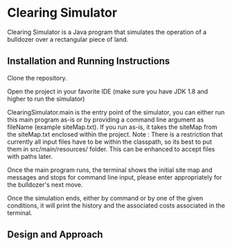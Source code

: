 # Clearing Simulator

Clearing Simulator is a Java program that simulates the operation of a bulldozer over a rectangular piece of land.

## Installation and Running Instructions

Clone the repository.

Open the project in your favorite IDE (make sure you have JDK 1.8 and higher to run the simulator)

ClearingSimulator.main is the entry point of the simulator, you can either run this main program as-is
or by providing a command line argument as fileName (example siteMap.txt). If you run as-is, it takes the
siteMap from the siteMap.txt enclosed within the project. 
Note : There is a restriction that currently all input files have to be within the classpath, so its best
to put them in src/main/resources/ folder. This can be enhanced to accept files with paths later.

Once the main program runs, the terminal shows the initial site map and messages and stops for command line input,
please enter appropriately for the bulldozer's next move.

Once the simulation ends, either by command or by one of the given conditions, it will print the history and the
associated costs associated in the terminal.

## Design and Approach
